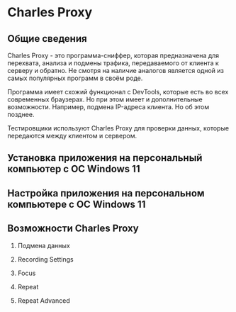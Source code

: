 # Charles Proxy
## Общие сведения
Charles Proxy - это программа-сниффер, которая предназначена для перехвата, анализа и подмены трафика, передаваемого от клиента к серверу и обратно. 
Не смотря на наличие аналогов является одной из самых популярных программ в своём роде.

Программа имеет схожий функционал с DevTools, которые есть во всех современных браузерах. Но при этом имеет и дополнительные возможности. Например, подмена IP-адреса клиента. Но об этом позднее.

Тестировщики используют Charles Proxy для проверки данных, которые передаются между клиентом и сервером.
## Установка приложения на персональный компьютер с ОС Windows 11

## Настройка приложения на персональном компьютере с ОС Windows 11

## Возможности Charles Proxy
1. Подмена данных

2. Recording Settings

3. Focus

4. Repeat

5. Repeat Advanced
